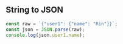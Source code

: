 ## String to JSON

```js
const raw = `{"user1": {"name": "Rin"}}`;
const json = JSON.parse(raw);
console.log(json.user1.name);
```
